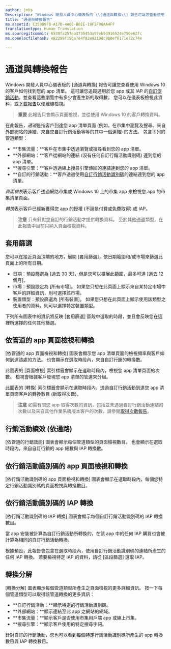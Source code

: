 ```yaml
---
author: jnHs
Description: "Windows 開發人員中心儀表板的 \\[通道與轉換\\] 報告可讓您查看使用 Windows 10 的客戶如何找到您的 app 清單。"
title: "通道與轉換報告"
ms.assetid: C359B9FB-A17B-4A8E-B8EE-19F2F98AA4FF
translationtype: Human Translation
ms.sourcegitcommit: 6530fa257ea3735453a97eb5d916524e750e62fc
ms.openlocfilehash: e82299f156a7e4f82e9219dc9b0ef6171e72c74e

---
```


# 通道與轉換報告


Windows 開發人員中心儀表板的 \[通道與轉換\] 報告可讓您查看使用 Windows 10 的客戶如何找到您的 app 清單。 這可讓您追蹤適用於您 app 或其 IAP 的[自訂促銷活動](create-a-custom-app-promotion-campaign.md)，並查看這些瀏覽中有多少會產生新的取得數。 您可以在儀表板檢視此資料，或[下載報告](download-analytic-reports.md)以便離線檢視。

> **重要** 此報告只會顯示頁面檢視，並從使用 Windows 10 的客戶轉換資料。

 

在此報告，*通道*是指客戶到達您 app 清單頁面 (例如，在市集中瀏覽及搜尋、來自外部網站的連結、來自您自訂行銷活動等等的其中一個連結) 的方法。 包含下列的管道類型：

-   **市集流量：**客戶在市集中透過瀏覽或搜尋看到您的 app 清單。
-   **外部網站：**客戶從網站的連結 (沒有任何自訂行銷活動識別碼) 連到您的 app 清單。
-   **搜尋引擎：**客戶透過線上搜尋引擎傳回的連結連到您的 app 清單。
-   **自訂的行銷活動：**客戶透過使用[自訂行銷活動識別碼](create-a-custom-app-promotion-campaign.md)的連結連到您的 app 清單。

*頁面檢視*表示客戶透過網路市集或 Windows 10 上的市集 app 來檢視您 app 的市集清單頁面。

*轉換*表示客戶已經新獲得您 app 的授權 (不論是付費或免費取得) 或 IAP。

> **注意** 只有針對您自訂的行銷活動才提供轉換資料。 至於其他通道類型，在此報告中目前只納入頁面檢視資料。

 

## 套用篩選


您可以在接近頁面頂端的地方，展開 \[套用篩選\]，依日期範圍和/或市場來篩選此頁面上的所有日期。

-   日期：預設篩選為 \[過去 30 天\]，但是您可以擴展此範圍，最多可達 \[過去 12 個月\]。
-   市場：預設設定為 \[所有市場\]。 如果您只想在此頁面上顯示來自某特定市場中客戶的詳細資訊，則可選擇該市場。
-   裝置類型：預設篩選為 \[所有裝置\]。 如果您只想在此頁面上顯示使用該類型之使用者的資料，則可以選擇特定裝置類型。

下列所有圖表中的資訊將反映 \[套用篩選\] 區段中選取的時段，並且會反映您在這裡所選擇的任何其他篩選。

## 依管道的 app 頁面檢視和轉換


\[依管道的 app 頁面檢視和轉換\] 圖表會顯示您 app 清單頁面的檢視頻率與客戶如何到達該處的方法。 也會顯示在選取時段內，來自自訂行銷的轉換數。

此圖表的 \[頁面檢視\] 索引標籤會顯示在選取時段內，檢視您 app 清單頁面的次數。 檢視會根據客戶發現您 app 清單的管道來分組。

此圖表的 \[轉換\] 索引標籤會顯示在選取時段內，透過自訂行銷活動到達您 app 清單頁面客戶的轉換數目 (新取得次數)。

> **注意** 如需有關您 app 取得次數的資訊，包括並未透過自訂行銷活動連結的次數以及來自其他作業系統版本客戶的次數，請參閱[取得次數報告](acquisitions-report.md)。

 

## 行銷活動績效 (依通路)


\[依管道的行銷效能\] 圖表會顯示每個管道類型的頁面檢視數目。 也會顯示在選取時段內，來自自訂行銷的 app 總數與 IAP 轉換數。

## 依行銷活動識別碼的 app 頁面檢視和轉換


\[依行銷活動識別碼的 app 頁面檢視和轉換\] 圖表會顯示在選取時段內，每個您特定行銷活動識別碼的頁面檢視與轉換數目。

##  依行銷活動識別碼的 IAP 轉換


\[依行銷活動識別碼的 IAP 轉換\] 圖表會顯示每個自訂行銷活動識別碼的 IAP 轉換數目。

當 app 安裝被計算為自訂行銷活動所轉換的，在該 app 中的任何 IAP 購買也會被計算為相同的自訂行銷活動轉換。

根據預設，此報告會包含在選取時段內，使用自訂行銷活動識別碼的連結所產生的任何 IAP 轉換。 若要檢視特定 IAP 的資料，請從 \[區段篩選\] 選取 IAP。

## 轉換分解


\[轉換分解\] 圖表顯示每個管道類型所產生之頁面檢視的更多詳細資訊。 按一下每個管道類型可以取得該管道轉換的更多資訊：

-   **自訂行銷活動：**顯示特定的行銷活動識別碼。
-   **外部網站：**顯示連結至此 app 之網站的網域。
-   **市集流量：**顯示客戶是否使用市集用戶端 app 或線上市集。
-   **搜尋引擎：**顯示客戶使用的特定搜尋字詞。

針對自訂的行銷活動，您也可以看到每個特定行銷活動識別碼所產生的 app 轉換數目與 IAP 轉換數目。

 

 







<!--HONumber=Jun16_HO4-->


